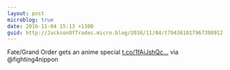 ```yaml
---
layout: post
microblog: true
date: 2016-11-04 15:13 +1300
guid: http://JacksonOfTrades.micro.blog/2016/11/04/t794361817967398912.html
---
```

Fate/Grand Order gets an anime special [t.co/1fAjJshQc...](https://t.co/1fAjJshQct) via @fighting4nippon
